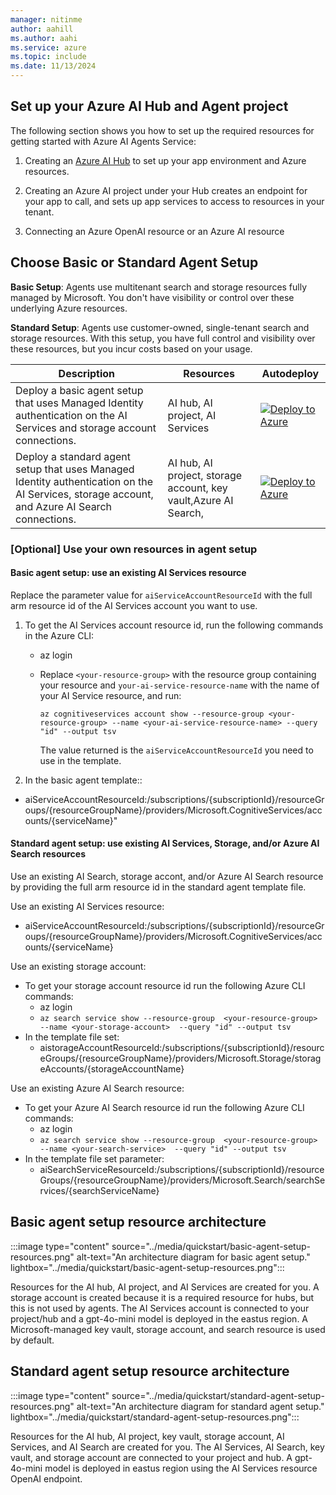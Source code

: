 ```yaml
---
manager: nitinme
author: aahill
ms.author: aahi
ms.service: azure
ms.topic: include
ms.date: 11/13/2024
---
```


## Set up your Azure AI Hub and Agent project

The following section shows you how to set up the required resources for getting started with Azure AI Agents Service: 

1. Creating an [Azure AI Hub](../../../ai-studio/quickstarts/get-started-playground.md) to set up your app environment and Azure resources.

1. Creating an Azure AI project under your Hub creates an endpoint for your app to call, and sets up app services to access to resources in your tenant.

1. Connecting an Azure OpenAI resource or an Azure AI resource


## Choose Basic or Standard Agent Setup
   
**Basic Setup**:  Agents use multitenant search and storage resources fully managed by Microsoft. You don't have visibility or control over these underlying Azure resources.

**Standard Setup**: Agents use customer-owned, single-tenant search and storage resources. With this setup, you have full control and visibility over these resources, but you incur costs based on your usage.

| Description   | Resources  | Autodeploy |
| -----------------------------------------------| -----------------------|----------------------|
| Deploy a basic agent setup that uses Managed Identity authentication on the AI Services and storage account connections. | AI hub, AI project, AI Services | [![Deploy to Azure](https://aka.ms/deploytoazurebutton)](https://portal.azure.com/#create/Microsoft.Template/uri/https%3A%2F%2Fraw.githubusercontent.com%2FAzure%2Fazure-quickstart-templates%2Fmaster%2Fquickstarts%2Fmicrosoft.azure-ai-agent-service%2Fbasic-agent-identity%2Fazuredeploy.json) |
| Deploy a standard agent setup that uses Managed Identity authentication on the AI Services, storage account, and Azure AI Search connections. |AI hub, AI project, storage account, key vault,Azure AI Search,  | [![Deploy to Azure](https://aka.ms/deploytoazurebutton)](https://portal.azure.com/#create/Microsoft.Template/uri/https%3A%2F%2Fraw.githubusercontent.com%2FAzure%2Fazure-quickstart-templates%2Frefs%2Fheads%2Fmaster%2Fquickstarts%2Fmicrosoft.azure-ai-agent-service%2Fstandard-agent%2Fazuredeploy.json)|

### [Optional] Use your own resources in agent setup


#### Basic agent setup: use an existing AI Services resource 

Replace the parameter value for `aiServiceAccountResourceId` with the full arm resource id of the AI Services account you want to use.

1. To get the AI Services account resource id, run the following commands in the Azure CLI:
    - az login 
    - Replace `<your-resource-group>` with the resource group containing your resource and `your-ai-service-resource-name` with the name of your AI Service resource, and run:
    
      ```az cognitiveservices account show --resource-group <your-resource-group> --name <your-ai-service-resource-name> --query "id" --output tsv```

        The value returned is the `aiServiceAccountResourceId` you need to use in the template.

2. In the basic agent template::
- aiServiceAccountResourceId:/subscriptions/{subscriptionId}/resourceGroups/{resourceGroupName}/providers/Microsoft.CognitiveServices/accounts/{serviceName}"

#### Standard agent setup: use existing AI Services, Storage, and/or Azure AI Search resources 

Use an existing AI Search, storage accont, and/or Azure AI Search resource by providing the full arm resource id in the standard agent template file.

Use an existing AI Services resource:
- aiServiceAccountResourceId:/subscriptions/{subscriptionId}/resourceGroups/{resourceGroupName}/providers/Microsoft.CognitiveServices/accounts/{serviceName}

Use an existing storage account:
- To get your storage account resource id run the following Azure CLI commands:
    - az login
    - ```az search service show --resource-group  <your-resource-group> --name <your-storage-account>  --query "id" --output tsv```
- In the template file set:
    - aistorageAccountResourceId:/subscriptions/{subscriptionId}/resourceGroups/{resourceGroupName}/providers/Microsoft.Storage/storageAccounts/{storageAccountName}

Use an existing Azure AI Search resource:
- To get your Azure AI Search resource id run the following Azure CLI commands:
    - az login
    - ```az search service show --resource-group  <your-resource-group> --name <your-search-service>  --query "id" --output tsv```
- In the template file set parameter:
    - aiSearchServiceResourceId:/subscriptions/{subscriptionId}/resourceGroups/{resourceGroupName}/providers/Microsoft.Search/searchServices/{searchServiceName}

## Basic agent setup resource architecture
:::image type="content" source="../media/quickstart/basic-agent-setup-resources.png" alt-text="An architecture diagram for basic agent setup." lightbox="../media/quickstart/basic-agent-setup-resources.png":::

Resources for the AI hub, AI project, and AI Services are created for you. A storage account is created because it is a required resource for hubs, but this is not used by agents. The AI Services account is connected to your project/hub and a gpt-4o-mini model is deployed in the eastus region. A Microsoft-managed key vault, storage account, and search resource is used by default.

## Standard agent setup resource architecture
:::image type="content" source="../media/quickstart/standard-agent-setup-resources.png" alt-text="An architecture diagram for standard agent setup." lightbox="../media/quickstart/standard-agent-setup-resources.png":::

Resources for the AI hub, AI project, key vault, storage account, AI Services, and AI Search are created for you. The AI Services, AI Search, key vault, and storage account are connected to your project and hub. A gpt-4o-mini model is deployed in eastus region using the AI Services resource OpenAI endpoint.